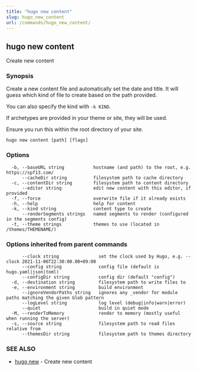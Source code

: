 ```yaml
---
title: "hugo new content"
slug: hugo_new_content
url: /commands/hugo_new_content/
---
```

## hugo new content

Create new content

### Synopsis

Create a new content file and automatically set the date and title.
It will guess which kind of file to create based on the path provided.

You can also specify the kind with `-k KIND`.

If archetypes are provided in your theme or site, they will be used.

Ensure you run this within the root directory of your site.

```
hugo new content [path] [flags]
```

### Options

```
  -b, --baseURL string           hostname (and path) to the root, e.g. https://spf13.com/
      --cacheDir string          filesystem path to cache directory
  -c, --contentDir string        filesystem path to content directory
      --editor string            edit new content with this editor, if provided
  -f, --force                    overwrite file if it already exists
  -h, --help                     help for content
  -k, --kind string              content type to create
      --renderSegments strings   named segments to render (configured in the segments config)
  -t, --theme strings            themes to use (located in /themes/THEMENAME/)
```

### Options inherited from parent commands

```
      --clock string               set the clock used by Hugo, e.g. --clock 2021-11-06T22:30:00.00+09:00
      --config string              config file (default is hugo.yaml|json|toml)
      --configDir string           config dir (default "config")
  -d, --destination string         filesystem path to write files to
  -e, --environment string         build environment
      --ignoreVendorPaths string   ignores any _vendor for module paths matching the given Glob pattern
      --logLevel string            log level (debug|info|warn|error)
      --quiet                      build in quiet mode
  -M, --renderToMemory             render to memory (mostly useful when running the server)
  -s, --source string              filesystem path to read files relative from
      --themesDir string           filesystem path to themes directory
```

### SEE ALSO

* [hugo new](/commands/hugo_new/)	 - Create new content

